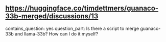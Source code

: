 ## https://huggingface.co/timdettmers/guanaco-33b-merged/discussions/13

contains_question: yes
question_part: Is there a script to merge  guanaco-33b and llama-33b? How can I do it myself?